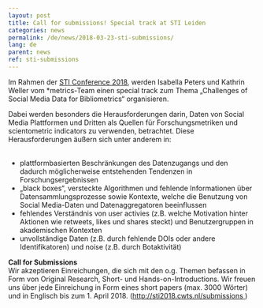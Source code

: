 ```yaml
---
layout: post
title: Call for submissions! Special track at STI Leiden
categories: news
permalink: /de/news/2018-03-23-sti-submissions/
lang: de
parent: news
ref: sti-submissions
---
```

   
Im Rahmen der [STI Conference 2018](http://sti2018.cwts.nl), werden Isabella Peters und Kathrin Weller vom *metrics-Team einen special track zum Thema „Challenges of Social Media Data for Bibliometrics“ organisieren.  
  
Dabei werden besonders die Herausforderungen darin, Daten von Social Media Plattformen und Dritten als Quellen für Forschungsmetriken und scientometric indicators zu verwenden, betrachtet. Diese Herausforderungen äußern sich unter anderem in:  
   
- plattformbasierten Beschränkungen des Datenzugangs und den dadurch möglicherweise entstehenden Tendenzen in Forschungsergebnissen  
- „black boxes“, versteckte Algorithmen und fehlende Informationen über Datensammlungsprozesse sowie Kontexte, welche die Benutzung von Social Media-Daten und Datenaggregatoren beeinflussen  
- fehlendes Verständnis von user activies (z.B. welche Motivation hinter Aktionen wie retweets, likes und shares steckt) und Benutzergruppen in akademischen Kontexten  
- unvollständige Daten (z.B. durch fehlende DOIs oder andere Identifikatoren) und noise (z.B. durch Botaktivität)  
  
**Call for Submissions**  
Wir akzeptieren Einreichungen, die sich mit den o.g. Themen befassen in Form von Original Research, Short- und Hands-on-Introductions.
Wir freuen uns über jede Einreichung in Form eines short papers (max. 3000 Wörter) und in Englisch bis zum 1. April 2018. (http://sti2018.cwts.nl/submissions )



